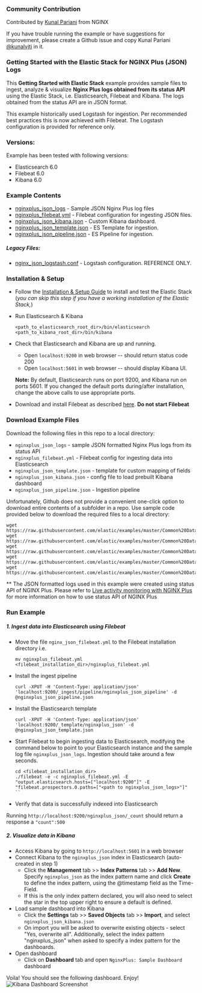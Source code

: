 ### Community Contribution

Contributed by [Kunal Pariani](https://github.com/kunalvjti) from NGINX

If you have trouble running the example or have suggestions for improvement, please create a Github issue and copy Kunal Pariani [@kunalvjti](https://github.com/kunalvjti) in it.

### Getting Started with the Elastic Stack for NGINX Plus (JSON) Logs

This **Getting Started with Elastic Stack** example provides sample files to ingest, analyze & visualize **Nginx Plus logs obtained from its status API** using the Elastic Stack, i.e. Elasticsearch, Filebeat and Kibana. The logs obtained from the status API are in JSON format.

This example historically used Logstash for ingestion. Per recommended best practices this is now achieved with Filebeat. The Logstash configuration is provided for reference only.

### Versions:

Example has been tested with following versions:
- Elasticsearch 6.0
- Filebeat 6.0
- Kibana 6.0


### Example Contents

* [nginxplus_json_logs](https://github.com/elastic/examples/blob/master/Common%20Data%20Formats/nginx_json_plus_logs/nginxplus_json_logs) - Sample JSON Nginx Plus log files
* [nginxplus_filebeat.yml](https://github.com/elastic/examples/blob/master/Common%20Data%20Formats/nginx_json_plus_logs/nginxplus_filebeat.yml) - Filebeat configuration for ingesting JSON files.
* [nginxplus_json_kibana.json](https://github.com/elastic/examples/blob/master/Common%20Data%20Formats/nginx_json_plus_logs/nginxplus_json_kibana.json) - Custom Kibana dashboard.
* [nginxplus_json_template.json](https://github.com/elastic/examples/blob/master/Common%20Data%20Formats/nginx_json_plus_logs/nginxplus_json_template.json) - ES Template for ingestion.
* [nginxplus_json_pipeline.json](https://github.com/elastic/examples/blob/master/Common%20Data%20Formats/nginx_json_plus_logs/nginxplus_json_pipeline.json) - ES Pipeline for ingestion.


##### Legacy Files:

* [nginx_json_logstash.conf](https://github.com/elastic/examples/blob/master/Common%20Data%20Formats/nginx_json_plus_logs/logstash/nginxplus_json_logstash.conf) -  Logstash configuration. REFERENCE ONLY.


### Installation & Setup

* Follow the [Installation & Setup Guide](https://github.com/elastic/examples/blob/master/Installation%20and%20Setup.md) to install and test the Elastic Stack (*you can skip this step if you have a working installation of the Elastic Stack,*)

* Run Elasticsearch & Kibana
  ```
  <path_to_elasticsearch_root_dir>/bin/elasticsearch
  <path_to_kibana_root_dir>/bin/kibana
  ```

* Check that Elasticsearch and Kibana are up and running.
  - Open `localhost:9200` in web browser -- should return status code 200
  - Open `localhost:5601` in web browser -- should display Kibana UI.

  **Note:** By default, Elasticsearch runs on port 9200, and Kibana run on ports 5601. If you changed the default ports during/after installation, change the above calls to use appropriate ports.

* Download and install Filebeat as described [here](https://www.elastic.co/guide/en/beats/filebeat/5.4/filebeat-installation.html). **Do not start Filebeat**


### Download Example Files

Download the following files in this repo to a local directory:

- `nginxplus_json_logs` - sample JSON formatted Nginx Plus logs from its status API
- `nginxplus_filebeat.yml` - Filebeat config for ingesting data into Elasticsearch
- `nginxplus_json_template.json` - template for custom mapping of fields
- `nginxplus_json_kibana.json` - config file to load prebuilt Kibana dashboard
- `nginxplus_json_pipeline.json` - Ingestion pipeline

Unfortunately, Github does not provide a convenient one-click option to download entire contents of a subfolder in a repo. Use sample code provided below to download the required files to a local directory:

```
wget https://raw.githubusercontent.com/elastic/examples/master/Common%20Data%20Formats/nginx_json_plus_logs/nginxplus_filebeat.yml
wget https://raw.githubusercontent.com/elastic/examples/master/Common%20Data%20Formats/nginx_json_plus_logs/nginxplus_json_kibana.json
wget https://raw.githubusercontent.com/elastic/examples/master/Common%20Data%20Formats/nginx_json_plus_logs/nginxplus_json_template.json
wget https://raw.githubusercontent.com/elastic/examples/master/Common%20Data%20Formats/nginx_json_plus_logs/nginxplus_json_pipeline.json
wget https://raw.githubusercontent.com/elastic/examples/master/Common%20Data%20Formats/nginx_json_plus_logs/nginxplus_json_logs
```

** The JSON formatted logs used in this example were created using status API of NGINX Plus. Please refer to [Live activity monitoring with NGINX Plus](https://www.nginx.com/products/live-activity-monitoring/) for more information on how to use status API of NGINX Plus

### Run Example

##### 1. Ingest data into Elasticsearch using Filebeat

* Move the file `nginx_json_filebeat.yml` to the Filebeat installation directory i.e.
    
     ```shell
    mv nginxplus_filebeat.yml <filebeat_installation_dir>/nginxplus_filebeat.yml
    ```
    
* Install the ingest pipeline

    ```shell
    curl -XPUT -H 'Content-Type: application/json' 'localhost:9200/_ingest/pipeline/nginxplus_json_pipeline' -d @nginxplus_json_pipeline.json
    ```

* Install the Elasticsearch template

    ```shell
    curl -XPUT -H 'Content-Type: application/json' 'localhost:9200/_template/nginxplus_json' -d @nginxplus_json_template.json
    ```

* Start Filebeat to begin ingesting data to Elasticsearch, modifying the command below to point to your Elasticsearch instance and the sample log file `nginxplus_json_logs`. Ingestion should take around a few seconds.

    ```shell
    cd <filebeat_installation_dir>
    ./filebeat -e -c nginxplus_filebeat.yml -E "output.elasticsearch.hosts=["localhost:9200"]" -E "filebeat.prospectors.0.paths=["<path to nginxplus_json_logs>"]"
    ``

 * Verify that data is successfully indexed into Elasticsearch

  Running `http://localhost:9200/nginxplus_json/_count` should return a response a `"count":500`

##### 2. Visualize data in Kibana

* Access Kibana by going to `http://localhost:5601` in a web browser
* Connect Kibana to the `nginxplus_json` index in Elasticsearch (auto-created in step 1)
    * Click the **Management** tab >> **Index Patterns** tab >> **Add New**. Specify `nginxplus_json` as the index pattern name and click **Create** to define the index pattern, using the @timestamp field as the Time-Field.
    * If this is the only index pattern declared, you will also need to select the star in the top upper right to ensure a default is defined. 
* Load sample dashboard into Kibana
    * Click the **Settings** tab >> **Saved Objects** tab >> **Import**, and select `nginxplus_json_kibana.json`
    * On import you will be asked to overwrite existing objects - select "Yes, overwrite all". Additionally, select the index pattern "nginxplus_json" when asked to specify a index pattern for the dashboards.
* Open dashboard
    * Click on **Dashboard** tab and open `NginxPlus: Sample Dashboard` dashboard

Voila! You should see the following dashboard. Enjoy!
![Kibana Dashboard Screenshot](https://user-images.githubusercontent.com/12695796/32549960-3a056e08-c483-11e7-9c6c-be7e50018cd5.png)
